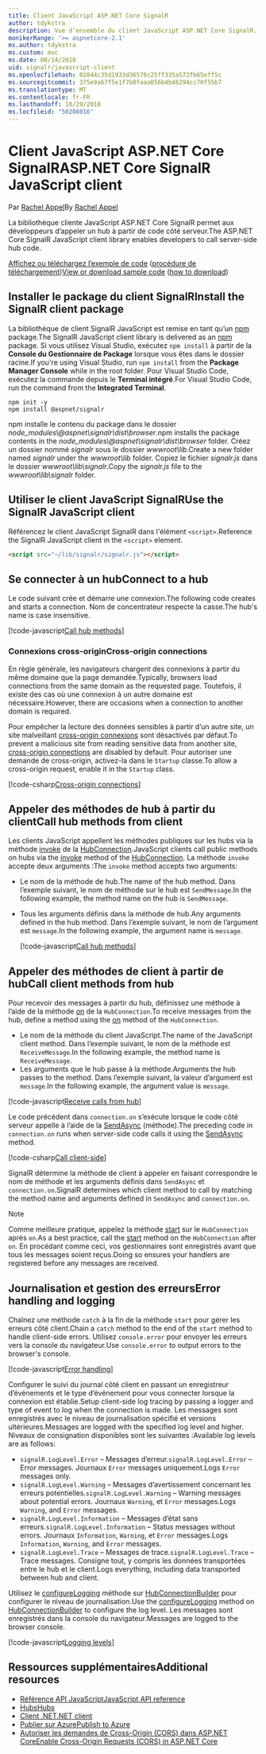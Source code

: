 ```yaml
---
title: Client JavaScript ASP.NET Core SignalR
author: tdykstra
description: Vue d’ensemble du client JavaScript ASP.NET Core SignalR.
monikerRange: '>= aspnetcore-2.1'
ms.author: tdykstra
ms.custom: mvc
ms.date: 08/14/2018
uid: signalr/javascript-client
ms.openlocfilehash: 02844c35d1933d36576c25ff335a572fb65eff5c
ms.sourcegitcommit: 375e9a67f5e1f7b0faaa056b4b46294cc70f55b7
ms.translationtype: MT
ms.contentlocale: fr-FR
ms.lasthandoff: 10/29/2018
ms.locfileid: "50208016"
---
```

# <a name="aspnet-core-signalr-javascript-client"></a><span data-ttu-id="3af02-103">Client JavaScript ASP.NET Core SignalR</span><span class="sxs-lookup"><span data-stu-id="3af02-103">ASP.NET Core SignalR JavaScript client</span></span>

<span data-ttu-id="3af02-104">Par [Rachel Appel](http://twitter.com/rachelappel)</span><span class="sxs-lookup"><span data-stu-id="3af02-104">By [Rachel Appel](http://twitter.com/rachelappel)</span></span>

<span data-ttu-id="3af02-105">La bibliothèque cliente JavaScript ASP.NET Core SignalR permet aux développeurs d’appeler un hub à partir de code côté serveur.</span><span class="sxs-lookup"><span data-stu-id="3af02-105">The ASP.NET Core SignalR JavaScript client library enables developers to call server-side hub code.</span></span>

<span data-ttu-id="3af02-106">[Affichez ou téléchargez l’exemple de code](https://github.com/aspnet/Docs/tree/live/aspnetcore/signalr/javascript-client/sample) ([procédure de téléchargement](xref:index#how-to-download-a-sample))</span><span class="sxs-lookup"><span data-stu-id="3af02-106">[View or download sample code](https://github.com/aspnet/Docs/tree/live/aspnetcore/signalr/javascript-client/sample) ([how to download](xref:index#how-to-download-a-sample))</span></span>

## <a name="install-the-signalr-client-package"></a><span data-ttu-id="3af02-107">Installer le package du client SignalR</span><span class="sxs-lookup"><span data-stu-id="3af02-107">Install the SignalR client package</span></span>

<span data-ttu-id="3af02-108">La bibliothèque de client SignalR JavaScript est remise en tant qu’un [npm](https://www.npmjs.com/) package.</span><span class="sxs-lookup"><span data-stu-id="3af02-108">The SignalR JavaScript client library is delivered as an [npm](https://www.npmjs.com/) package.</span></span> <span data-ttu-id="3af02-109">Si vous utilisez Visual Studio, exécutez `npm install` à partir de la **Console du Gestionnaire de Package** lorsque vous êtes dans le dossier racine.</span><span class="sxs-lookup"><span data-stu-id="3af02-109">If you're using Visual Studio, run `npm install` from the **Package Manager Console** while in the root folder.</span></span> <span data-ttu-id="3af02-110">Pour Visual Studio Code, exécutez la commande depuis le **Terminal intégré**.</span><span class="sxs-lookup"><span data-stu-id="3af02-110">For Visual Studio Code, run the command from the **Integrated Terminal**.</span></span>

  ```console
  npm init -y
  npm install @aspnet/signalr
  ```

<span data-ttu-id="3af02-111">npm installe le contenu du package dans le dossier *node_modules\\@aspnet\signalr\dist\browser*.</span><span class="sxs-lookup"><span data-stu-id="3af02-111">npm installs the package contents in the *node_modules\\@aspnet\signalr\dist\browser* folder.</span></span> <span data-ttu-id="3af02-112">Créez un dossier nommé *signalr* sous le dossier *wwwroot\\lib*.</span><span class="sxs-lookup"><span data-stu-id="3af02-112">Create a new folder named *signalr* under the *wwwroot\\lib* folder.</span></span> <span data-ttu-id="3af02-113">Copiez le fichier *signalr.js* dans le dossier *wwwroot\lib\signalr*.</span><span class="sxs-lookup"><span data-stu-id="3af02-113">Copy the *signalr.js* file to the *wwwroot\lib\signalr* folder.</span></span>

## <a name="use-the-signalr-javascript-client"></a><span data-ttu-id="3af02-114">Utiliser le client JavaScript SignalR</span><span class="sxs-lookup"><span data-stu-id="3af02-114">Use the SignalR JavaScript client</span></span>

<span data-ttu-id="3af02-115">Référencez le client JavaScript SignalR dans l'élément `<script>`.</span><span class="sxs-lookup"><span data-stu-id="3af02-115">Reference the SignalR JavaScript client in the `<script>` element.</span></span>

```html
<script src="~/lib/signalr/signalr.js"></script>
```

## <a name="connect-to-a-hub"></a><span data-ttu-id="3af02-116">Se connecter à un hub</span><span class="sxs-lookup"><span data-stu-id="3af02-116">Connect to a hub</span></span>

<span data-ttu-id="3af02-117">Le code suivant crée et démarre une connexion.</span><span class="sxs-lookup"><span data-stu-id="3af02-117">The following code creates and starts a connection.</span></span> <span data-ttu-id="3af02-118">Nom de concentrateur respecte la casse.</span><span class="sxs-lookup"><span data-stu-id="3af02-118">The hub's name is case insensitive.</span></span>

[!code-javascript[Call hub methods](javascript-client/sample/wwwroot/js/chat.js?range=9-12,28)]

### <a name="cross-origin-connections"></a><span data-ttu-id="3af02-119">Connexions cross-origin</span><span class="sxs-lookup"><span data-stu-id="3af02-119">Cross-origin connections</span></span>

<span data-ttu-id="3af02-120">En règle générale, les navigateurs chargent des connexions à partir du même domaine que la page demandée.</span><span class="sxs-lookup"><span data-stu-id="3af02-120">Typically, browsers load connections from the same domain as the requested page.</span></span> <span data-ttu-id="3af02-121">Toutefois, il existe des cas où une connexion à un autre domaine est nécessaire.</span><span class="sxs-lookup"><span data-stu-id="3af02-121">However, there are occasions when a connection to another domain is required.</span></span>

<span data-ttu-id="3af02-122">Pour empêcher la lecture des données sensibles à partir d’un autre site, un site malveillant [cross-origin connexions](xref:security/cors) sont désactivés par défaut.</span><span class="sxs-lookup"><span data-stu-id="3af02-122">To prevent a malicious site from reading sensitive data from another site, [cross-origin connections](xref:security/cors) are disabled by default.</span></span> <span data-ttu-id="3af02-123">Pour autoriser une demande de cross-origin, activez-la dans le `Startup` classe.</span><span class="sxs-lookup"><span data-stu-id="3af02-123">To allow a cross-origin request, enable it in the `Startup` class.</span></span>

[!code-csharp[Cross-origin connections](javascript-client/sample/Startup.cs?highlight=29-35,56)]

## <a name="call-hub-methods-from-client"></a><span data-ttu-id="3af02-124">Appeler des méthodes de hub à partir du client</span><span class="sxs-lookup"><span data-stu-id="3af02-124">Call hub methods from client</span></span>

<span data-ttu-id="3af02-125">Les clients JavaScript appellent les méthodes publiques sur les hubs via la méthode [invoke](/javascript/api/%40aspnet/signalr/hubconnection#invoke) de la [HubConnection](/javascript/api/%40aspnet/signalr/hubconnection).</span><span class="sxs-lookup"><span data-stu-id="3af02-125">JavaScript clients call public methods on hubs via the [invoke](/javascript/api/%40aspnet/signalr/hubconnection#invoke) method of the [HubConnection](/javascript/api/%40aspnet/signalr/hubconnection).</span></span> <span data-ttu-id="3af02-126">La méthode `invoke` accepte deux arguments :</span><span class="sxs-lookup"><span data-stu-id="3af02-126">The `invoke` method accepts two arguments:</span></span>

* <span data-ttu-id="3af02-127">Le nom de la méthode de hub.</span><span class="sxs-lookup"><span data-stu-id="3af02-127">The name of the hub method.</span></span> <span data-ttu-id="3af02-128">Dans l’exemple suivant, le nom de méthode sur le hub est `SendMessage`.</span><span class="sxs-lookup"><span data-stu-id="3af02-128">In the following example, the method name on the hub is `SendMessage`.</span></span>
* <span data-ttu-id="3af02-129">Tous les arguments définis dans la méthode de hub.</span><span class="sxs-lookup"><span data-stu-id="3af02-129">Any arguments defined in the hub method.</span></span> <span data-ttu-id="3af02-130">Dans l’exemple suivant, le nom de l’argument est `message`.</span><span class="sxs-lookup"><span data-stu-id="3af02-130">In the following example, the argument name is `message`.</span></span>

  [!code-javascript[Call hub methods](javascript-client/sample/wwwroot/js/chat.js?range=24)]

## <a name="call-client-methods-from-hub"></a><span data-ttu-id="3af02-131">Appeler des méthodes de client à partir de hub</span><span class="sxs-lookup"><span data-stu-id="3af02-131">Call client methods from hub</span></span>

<span data-ttu-id="3af02-132">Pour recevoir des messages à partir du hub, définissez une méthode à l’aide de la méthode [on](/javascript/api/%40aspnet/signalr/hubconnection#on) de la `HubConnection`.</span><span class="sxs-lookup"><span data-stu-id="3af02-132">To receive messages from the hub, define a method using the [on](/javascript/api/%40aspnet/signalr/hubconnection#on) method of the `HubConnection`.</span></span>

* <span data-ttu-id="3af02-133">Le nom de la méthode du client JavaScript.</span><span class="sxs-lookup"><span data-stu-id="3af02-133">The name of the JavaScript client method.</span></span> <span data-ttu-id="3af02-134">Dans l’exemple suivant, le nom de la méthode est `ReceiveMessage`.</span><span class="sxs-lookup"><span data-stu-id="3af02-134">In the following example, the method name is `ReceiveMessage`.</span></span>
* <span data-ttu-id="3af02-135">Les arguments que le hub passe à la méthode.</span><span class="sxs-lookup"><span data-stu-id="3af02-135">Arguments the hub passes to the method.</span></span> <span data-ttu-id="3af02-136">Dans l’exemple suivant, la valeur d’argument est `message`.</span><span class="sxs-lookup"><span data-stu-id="3af02-136">In the following example, the argument value is `message`.</span></span>

[!code-javascript[Receive calls from hub](javascript-client/sample/wwwroot/js/chat.js?range=14-19)]

<span data-ttu-id="3af02-137">Le code précédent dans `connection.on` s’exécute lorsque le code côté serveur appelle à l’aide de la [SendAsync](/dotnet/api/microsoft.aspnetcore.signalr.clientproxyextensions.sendasync) (méthode).</span><span class="sxs-lookup"><span data-stu-id="3af02-137">The preceding code in `connection.on` runs when server-side code calls it using the [SendAsync](/dotnet/api/microsoft.aspnetcore.signalr.clientproxyextensions.sendasync) method.</span></span>

[!code-csharp[Call client-side](javascript-client/sample/hubs/chathub.cs?range=8-11)]

<span data-ttu-id="3af02-138">SignalR détermine la méthode de client à appeler en faisant correspondre le nom de méthode et les arguments définis dans `SendAsync` et `connection.on`.</span><span class="sxs-lookup"><span data-stu-id="3af02-138">SignalR determines which client method to call by matching the method name and arguments defined in `SendAsync` and `connection.on`.</span></span>

> [!NOTE]
> <span data-ttu-id="3af02-139">Comme meilleure pratique, appelez la méthode [start](/javascript/api/%40aspnet/signalr/hubconnection#start) sur le `HubConnection` après `on`.</span><span class="sxs-lookup"><span data-stu-id="3af02-139">As a best practice, call the [start](/javascript/api/%40aspnet/signalr/hubconnection#start) method on the `HubConnection` after `on`.</span></span> <span data-ttu-id="3af02-140">En procédant comme ceci, vos gestionnaires sont enregistrés avant que tous les messages soient reçus.</span><span class="sxs-lookup"><span data-stu-id="3af02-140">Doing so ensures your handlers are registered before any messages are received.</span></span>

## <a name="error-handling-and-logging"></a><span data-ttu-id="3af02-141">Journalisation et gestion des erreurs</span><span class="sxs-lookup"><span data-stu-id="3af02-141">Error handling and logging</span></span>

<span data-ttu-id="3af02-142">Chaînez une méthode `catch` à la fin de la méthode `start` pour gérer les erreurs côté client.</span><span class="sxs-lookup"><span data-stu-id="3af02-142">Chain a `catch` method to the end of the `start` method to handle client-side errors.</span></span> <span data-ttu-id="3af02-143">Utilisez `console.error` pour envoyer les erreurs vers la console du navigateur.</span><span class="sxs-lookup"><span data-stu-id="3af02-143">Use `console.error` to output errors to the browser's console.</span></span>

[!code-javascript[Error handling](javascript-client/sample/wwwroot/js/chat.js?range=28)]

<span data-ttu-id="3af02-144">Configurer le suivi du journal côté client en passant un enregistreur d’événements et le type d’événement pour vous connecter lorsque la connexion est établie.</span><span class="sxs-lookup"><span data-stu-id="3af02-144">Setup client-side log tracing by passing a logger and type of event to log when the connection is made.</span></span> <span data-ttu-id="3af02-145">Les messages sont enregistrés avec le niveau de journalisation spécifié et versions ultérieures.</span><span class="sxs-lookup"><span data-stu-id="3af02-145">Messages are logged with the specified log level and higher.</span></span> <span data-ttu-id="3af02-146">Niveaux de consignation disponibles sont les suivantes :</span><span class="sxs-lookup"><span data-stu-id="3af02-146">Available log levels are as follows:</span></span>

* <span data-ttu-id="3af02-147">`signalR.LogLevel.Error` &ndash; Messages d’erreur.</span><span class="sxs-lookup"><span data-stu-id="3af02-147">`signalR.LogLevel.Error` &ndash; Error messages.</span></span> <span data-ttu-id="3af02-148">Journaux `Error` messages uniquement.</span><span class="sxs-lookup"><span data-stu-id="3af02-148">Logs `Error` messages only.</span></span>
* <span data-ttu-id="3af02-149">`signalR.LogLevel.Warning` &ndash; Messages d’avertissement concernant les erreurs potentielles.</span><span class="sxs-lookup"><span data-stu-id="3af02-149">`signalR.LogLevel.Warning` &ndash; Warning messages about potential errors.</span></span> <span data-ttu-id="3af02-150">Journaux `Warning`, et `Error` messages.</span><span class="sxs-lookup"><span data-stu-id="3af02-150">Logs `Warning`, and `Error` messages.</span></span>
* <span data-ttu-id="3af02-151">`signalR.LogLevel.Information` &ndash; Messages d’état sans erreurs.</span><span class="sxs-lookup"><span data-stu-id="3af02-151">`signalR.LogLevel.Information` &ndash; Status messages without errors.</span></span> <span data-ttu-id="3af02-152">Journaux `Information`, `Warning`, et `Error` messages.</span><span class="sxs-lookup"><span data-stu-id="3af02-152">Logs `Information`, `Warning`, and `Error` messages.</span></span>
* <span data-ttu-id="3af02-153">`signalR.LogLevel.Trace` &ndash; Messages de trace.</span><span class="sxs-lookup"><span data-stu-id="3af02-153">`signalR.LogLevel.Trace` &ndash; Trace messages.</span></span> <span data-ttu-id="3af02-154">Consigne tout, y compris les données transportées entre le hub et le client.</span><span class="sxs-lookup"><span data-stu-id="3af02-154">Logs everything, including data transported between hub and client.</span></span>

<span data-ttu-id="3af02-155">Utilisez le [configureLogging](/javascript/api/%40aspnet/signalr/hubconnectionbuilder#configurelogging) méthode sur [HubConnectionBuilder](/javascript/api/%40aspnet/signalr/hubconnectionbuilder) pour configurer le niveau de journalisation.</span><span class="sxs-lookup"><span data-stu-id="3af02-155">Use the [configureLogging](/javascript/api/%40aspnet/signalr/hubconnectionbuilder#configurelogging) method on [HubConnectionBuilder](/javascript/api/%40aspnet/signalr/hubconnectionbuilder) to configure the log level.</span></span> <span data-ttu-id="3af02-156">Les messages sont enregistrés dans la console du navigateur.</span><span class="sxs-lookup"><span data-stu-id="3af02-156">Messages are logged to the browser console.</span></span>

[!code-javascript[Logging levels](javascript-client/sample/wwwroot/js/chat.js?range=9-12)]

## <a name="additional-resources"></a><span data-ttu-id="3af02-157">Ressources supplémentaires</span><span class="sxs-lookup"><span data-stu-id="3af02-157">Additional resources</span></span>

* [<span data-ttu-id="3af02-158">Référence API JavaScript</span><span class="sxs-lookup"><span data-stu-id="3af02-158">JavaScript API reference</span></span>](/javascript/api/?view=signalr-js-latest)
* [<span data-ttu-id="3af02-159">Hubs</span><span class="sxs-lookup"><span data-stu-id="3af02-159">Hubs</span></span>](xref:signalr/hubs)
* [<span data-ttu-id="3af02-160">Client .NET</span><span class="sxs-lookup"><span data-stu-id="3af02-160">.NET client</span></span>](xref:signalr/dotnet-client)
* [<span data-ttu-id="3af02-161">Publier sur Azure</span><span class="sxs-lookup"><span data-stu-id="3af02-161">Publish to Azure</span></span>](xref:signalr/publish-to-azure-web-app)
* [<span data-ttu-id="3af02-162">Autoriser les demandes de Cross-Origin (CORS) dans ASP.NET Core</span><span class="sxs-lookup"><span data-stu-id="3af02-162">Enable Cross-Origin Requests (CORS) in ASP.NET Core</span></span>](xref:security/cors)

